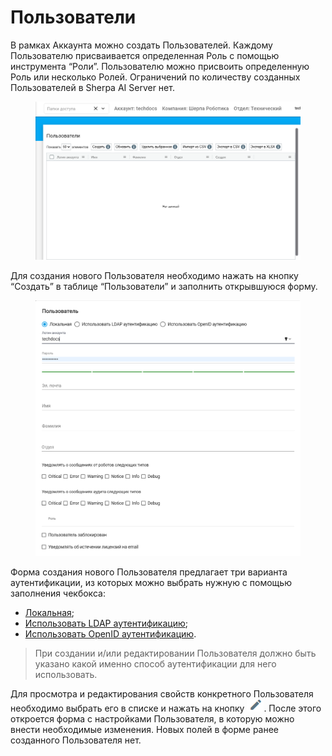 # Пользователи

В рамках Аккаунта можно создать Пользователей. Каждому Пользователю присваивается определенная Роль с помощью инструмента “Роли”. Пользователю можно присвоить определенную Роль или несколько Ролей. Ограничений по количеству созданных Пользователей в Sherpa AI Server нет.

<figure><img src="../../../.gitbook/assets/изображение (2) (1) (1) (1) (1) (1) (1) (1).png" alt=""><figcaption></figcaption></figure>

Для создания нового Пользователя необходимо нажать на кнопку “Создать” в таблице “Пользователи” и заполнить открывшуюся форму.&#x20;

<figure><img src="../../../.gitbook/assets/2025-08-06_20-42-48.png" alt=""><figcaption></figcaption></figure>

Форма создания нового Пользователя предлагает три варианта аутентификации, из которых можно выбрать нужную с помощью заполнения чекбокса:&#x20;

* [Локальная](avtorizaciya-polzovatelei/lokalnaya-avtorizaciya.md);
* [Использовать LDAP аутентификацию](avtorizaciya-polzovatelei/ldap-autentifikaciya.md);
* [Использовать OpenID аутентификацию](avtorizaciya-polzovatelei/openid-autentifikaciya.md).

> При создании и/или редактировании Пользователя должно быть указано какой именно способ аутентификации для него использовать.

Для просмотра и редактирования свойств конкретного Пользователя необходимо выбрать его в списке и нажать на кнопку ![](<../../../.gitbook/assets/изображение (3) (1) (1) (1) (1) (1) (1).png>). После этого откроется форма с настройками Пользователя, в которую можно внести необходимые изменения. Новых полей в форме ранее созданного Пользователя нет.
